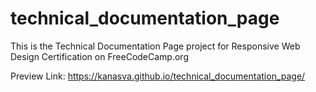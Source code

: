 # technical_documentation_page

This is the Technical Documentation Page project for Responsive Web Design Certification on FreeCodeCamp.org

Preview Link: https://kanasva.github.io/technical_documentation_page/

